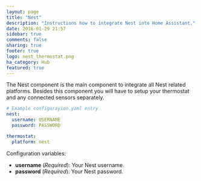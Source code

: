 ```yaml
---
layout: page
title: "Nest"
description: "Instructions how to integrate Nest into Home Assistant."
date: 2016-01-29 21:57
sidebar: true
comments: false
sharing: true
footer: true
logo: nest_thermostat.png
ha_category: Hub
featured: true
---
```


The Nest component is the main component to integrate all Nest related platforms. Besides this component you will have to setup your thermostat and any connected sensors separately.

```yaml
# Example configurayion.yaml entry
nest:
  username: USERNAME
  password: PASSWORD

thermostat:
  platform: nest
```

Configuration variables:

- **username** (*Required*): Your Nest username.
- **password** (*Required*): Your Nest password.
